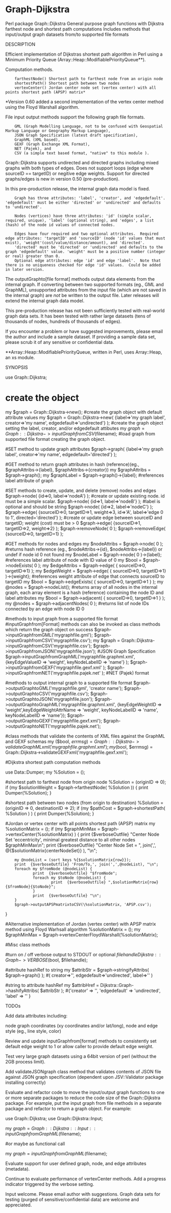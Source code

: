 # Graph-Dijkstra
Perl package Graph::Dijkstra
General purpose graph functions with Dijkstra farthest node and shortest path computations
Includes methods that input/output graph datasets from/to supported file formats

DESCRIPTION

Efficient implementation of Dijkstras shortest path algorithm in Perl using a Minimum Priority Queue (Array::Heap::ModifiablePriorityQueue**).

Computation methods.

        farthestNode() Shortest path to farthest node from an origin node
        shortestPath() Shortest path between two nodes
        vertexCenter() Jordan center node set (vertex center) with all points shortest path (APSP) matrix*

*Version 0.60 added a second implementation of the vertex center method using the Floyd Warshall algorithm.

File input output methods support the following graph file formats.

        GML (Graph Modelling Language, not to be confused with Geospatial Markup Language or Geography Markup Language), 
        JSON Graph Specification (latest draft specification), 
        GraphML (XML based), 
        GEXF (Graph Exchange XML Format), 
        NET (Pajek), and
        CSV (a simple text based format, "native" to this module ).

Graph::Dijkstra supports undirected and directed graphs including mixed graphs with both types of edges. Does not support loops (edge where sourceID == targetID) or negitive edge weights. Support for directed graphs/edges is new in version 0.50 (pre-production).

In this pre-production release, the internal graph data model is fixed.

        Graph has three attributes: 'label', 'creator', and 'edgedefault'.  'edgedefault' must be either 'directed' or 'undirected' and defaults to 'undirected'.
        
        Nodes (vertices) have three attributes: 'id' (simple scalar, required, unique), 'label' (optional string), and 'edges', a list (hash) of the node id values of connected nodes.
        
        Edges have four required and two optional attributes.  Required edge attributes: 'targetID' and 'sourceID' (node 'id' values that must exist), 'weight'(cost/value/distance/amount), and 'directed'.
        'directed' must be 'directed' or 'undirected' and defaults to the graph 'edgedefault' value. 'weight' must be a positive number (integer or real) greater than 0.
        Optional edge attributes: edge 'id' and edge 'label'.  Note that there is no uniqueness checked for edge 'id' values.  Could be added in later version.

The outputGraphto[file format] methods output data elements from the internal graph. If converting between two supported formats (eg., GML and GraphML), unsupported attributes from the input file (which are not saved in the internal graph) are *not* be written to the output file. Later releases will extend the internal graph data model.

This pre-production release has not been sufficiently tested with real-world graph data sets. It has been tested with rather large datasets (tens of thousands of nodes, hundreds of thousands of edges).

If you encounter a problem or have suggested improvements, please email the author and include a sample dataset. If providing a sample data set, please scrub it of any sensitive or confidential data.

**Array::Heap::ModifiablePriorityQueue, written in Perl, uses Array::Heap, an xs module.

SYNOPSIS

  use Graph::Dijkstra;
  
  # create the object
  my $graph = Graph::Dijkstra->new();  #create the graph object with default attribute values
  my $graph = Graph::Dijkstra->new( {label=>'my graph label', creator=>'my name', edgedefault=>'undirected'} );  #create the graph object setting the label, creator, and/or edgedefault attibutes
  my $graph = Graph::Dijkstra->inputGraphfromCSV($filename);  #load graph from supported file format creating the graph object.
  
  #SET method to update graph attributes
  $graph->graph( {label=>'my graph label', creator=>'my name', edgedefault='directed'} );
  
  #GET method to return graph attributes in hash (reference)(eg., $graphAttribs->{label}, $graphAttribs->{creator})
  my $graphAttribs = $graph->graph();
  my $graphLabel = $graph->graph()->{label}; #references label attribute of graph
  
  #SET methods to create, update, and delete (remove) nodes and edges
  $graph->node( {id=>0, label=>'nodeA'} );   #create or update existing node.  id must be a simple scalar.
  $graph->node( {id=>1, label=>'nodeB'} );   #label is optional and should be string
  $graph->node( {id=>2, label=>'nodeC'} );
  $graph->edge( {sourceID=>0, targetID=>1, weight=>3, id=>'A', label=>'edge 0 to 1', directed='directed'} );  #create or update edge between sourceID and targetID;  weight (cost) must be > 0
  $graph->edge( {sourceID=>1, targetID=>2, weight=>2} );
  $graph->removeNode( 0 );
  $graph->removeEdge( {sourceID=>0, targetID=1} );
  
  #GET methods for nodes and edges
  my $nodeAttribs = $graph->node( 0 );  #returns hash reference (eg., $nodeAttribs->{id}, $nodeAttribs->{label}) or undef if node id 0 not found
  my $nodeLabel = $graph->node( 0 )->{label}; #references label attribute of node with ID value of 0
  my $bool = $graph->nodeExists( 0 );
  my $edgeAttribs = $graph->edge( { sourceID=>0, targetID=>1} );
  my $edgeWeight = $graph->edge( { sourceID=>0, targetID=>1} )->{weight};  #references weight attribute of edge that connects sourceID to targetID
  my $bool = $graph->edgeExists( { sourceID=>0, targetID=>1 } );
  my @nodes = $graph->nodeList();  #returns array of all nodes in the internal graph, each array element is a hash (reference) containing the node ID and label attributes
  my $bool = $graph->adjacent( { sourceID=>0, targetID=>1 } );
  my @nodes = $graph->adjacentNodes( 0 ); #returns list of node IDs connected by an edge with node ID 0
  
  #methods to input graph from a supported file format
  #inputGraphfrom[Format] methods can also be invoked as class methods which return the graph object on success
  $graph->inputGraphfromGML('mygraphfile.gml');
  $graph->inputGraphfromCSV('mygraphfile.csv');
  my $graph = Graph::Dijkstra->inputGraphfromCSV('mygraphfile.csv');
  $graph->inputGraphfromJSON('mygraphfile.json');   #JSON Graph Specification
  $graph->inputGraphfromGraphML('mygraphfile.graphml.xml', {keyEdgeValueID => 'weight', keyNodeLabelID => 'name'} );
  $graph->inputGraphfromGEXF('mygraphfile.gexf.xml' );
  $graph->inputGraphfromNET('mygraphfile.pajek.net' );   #NET (Pajek) format
  
  #methods to output internal graph to a supported file format
  $graph->outputGraphtoGML('mygraphfile.gml', 'creator name');
  $graph->outputGraphtoCSV('mygraphfile.csv');
  $graph->outputGraphtoJSON('mygraphfile.json');
  $graph->outputGraphtoGraphML('mygraphfile.graphml.xml', {keyEdgeWeightID => 'weight',keyEdgeWeightAttrName => 'weight', keyNodeLabelID => 'name', keyNodeLabelID => 'name'});
  $graph->outputGraphtoGEXF('mygraphfile.gexf.xml');
  $graph->outputGraphtoNET('mygraphfile.pajek.net');
  
  #class methods that validate the contents of XML files against the GraphML and GEXF schemas
  my ($bool, $errmsg) = Graph::Dijkstra->validateGraphMLxml('mygraphfile.graphml.xml');
  my ($bool, $errmsg) = Graph::Dijkstra->validateGEXFxml('mygraphfile.gexf.xml');
  
  #Dijkstra shortest path computation methods
  
  use Data::Dumper;
  my %Solution = ();
  
  #shortest path to farthest node from origin node
  %Solution = (originID => 0);
  if (my $solutionWeight = $graph->farthestNode( \%Solution )) {
        print Dumper(\%Solution);
  }
  
  #shortest path between two nodes (from origin to destination)
  %Solution = (originID => 0, destinationID => 2);
  if (my $pathCost = $graph->shortestPath( \%Solution ) ) {
        print Dumper(\%Solution);
  }
  
  #Jordan or vertex center with all points shortest path (APSP) matrix
  my %solutionMatrix = ();
  if (my $graphMinMax = $graph->vertexCenter(\%solutionMatrix) ) {
        print  {$verboseOutfile} "Center Node Set 'eccentricity', minimal greatest distance to all other nodes $graphMinMax\n";
        print  {$verboseOutfile} "Center Node Set = ", join(',', @{$solutionMatrix{centerNodeSet}} ), "\n";
        
        my @nodeList = (sort keys %{$solutionMatrix{row}});
        print  {$verboseOutfile} 'From/To,', join(',',@nodeList), "\n";
        foreach my $fromNode (@nodeList) {
                print  {$verboseOutfile} "$fromNode";
                foreach my $toNode (@nodeList) {
                        print  {$verboseOutfile} ",$solutionMatrix{row}{$fromNode}{$toNode}";
                }
                print  {$verboseOutfile} "\n";
        }
        $graph->outputAPSPmatrixtoCSV(\%solutionMatrix, 'APSP.csv');
  }
  
  #Alternative implementation of Jordan (vertex center) with APSP matrix method using Floyd Warhsall algorithm
  %solutionMatrix = ();
  my $graphMinMax = $graph->vertexCenterFloydWarshall(\%solutionMatrix);
  
  
  #Misc class methods
  
  #turn on / off verbose output to STDOUT or optional $filehandle
  Dijkstra::Graph->VERBOSE($bool, $filehandle);   
   
  #attribute hashRef to string
  my $attribStr = $graph->stringifyAttribs( $graph->graph() );  #( creator=>'', edgedefault=>'undirected', label=>'' )
  
  #string to attribute hashRef
  my $attribHref = Dijkstra::Graph->hashifyAttribs( $attribStr );   #{'creator' => '', 'edgedefault' => 'undirected', 'label' => '' }


TODOs

Add data attributes including:

  node graph coordinates (xy coordinates and/or lat/long),
  node and edge style (eg., line style, color)

Review and update inputGraphfrom[format] methods to consistently set default edge weight to 1 or allow caller to provide default edge weight.

Test very large graph datasets using a 64bit version of perl (without the 2GB process limit).

Add validateJSONgraph class method that validates contents of JSON file against JSON graph specification (dependent upon JSV::Validator package installing correctly)

Evaluate and refactor code to move the input/output graph functions to one or more separate packages to reduce the code size of the Graph::Dijkstra package. For example, put the input graph from file methods in a separate package and refactor to return a graph object. For example:

  use Graph::Dijkstra;
  use Graph::Dijkstra::Input;
   
  my $graph = Graph::Dijkstra::Input::inputGraphfromGraphML($filename);
 
#or maybe as functional call
 
  my $graph = inputGraphfromGraphML($filename);

Evaluate support for user defined graph, node, and edge attributes (metadata).

Continue to evaluate performance of vertexCenter methods. Add a progress indicator triggered by the verbose setting.

Input welcome. Please email author with suggestions. Graph data sets for testing (purged of sensitive/confidential data) are welcome and appreciated.
